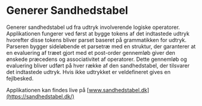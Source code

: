 # Generer Sandhedstabel

Generer sandhedstabel ud fra udtryk involverende logiske operatorer. Applikationen fungerer ved først
at bygge tokens af det indtastede udtryk hvorefter disse tokens bliver parset baseret på grammatikken for
udtryk. Parseren bygger sideløbende et parsetræ med en struktur, der garanterer at en evaluering af træet
gjort med et post-order gennemløb giver den ønskede præcedens og associativitet af operatorer. Dette 
gennemløb og evaluering bliver udført på hver række af den sandhedstabel, der tilsvarer det indtastede udtryk. 
Hvis ikke udtrykket er veldefineret gives en fejlbesked. 

Applikationen kan findes live på [www.sandhedstabel.dk](https://sandhedstabel.dk/)